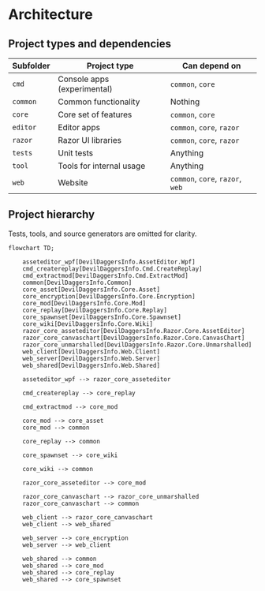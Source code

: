 # Architecture

## Project types and dependencies

| **Subfolder** | **Project type**            | **Can depend on**                |
|---------------|-----------------------------|----------------------------------|
| `cmd`         | Console apps (experimental) | `common`, `core`                 |
| `common`      | Common functionality        | Nothing                          |
| `core`        | Core set of features        | `common`, `core`                 |
| `editor`      | Editor apps                 | `common`, `core`, `razor`        |
| `razor`       | Razor UI libraries          | `common`, `core`, `razor`        |
| `tests`       | Unit tests                  | Anything                         |
| `tool`        | Tools for internal usage    | Anything                         |
| `web`         | Website                     | `common`, `core`, `razor`, `web` |

## Project hierarchy

Tests, tools, and source generators are omitted for clarity.

```mermaid
flowchart TD;

    asseteditor_wpf[DevilDaggersInfo.AssetEditor.Wpf]
    cmd_createreplay[DevilDaggersInfo.Cmd.CreateReplay]
    cmd_extractmod[DevilDaggersInfo.Cmd.ExtractMod]
    common[DevilDaggersInfo.Common]
    core_asset[DevilDaggersInfo.Core.Asset]
    core_encryption[DevilDaggersInfo.Core.Encryption]
    core_mod[DevilDaggersInfo.Core.Mod]
    core_replay[DevilDaggersInfo.Core.Replay]
    core_spawnset[DevilDaggersInfo.Core.Spawnset]
    core_wiki[DevilDaggersInfo.Core.Wiki]
    razor_core_asseteditor[DevilDaggersInfo.Razor.Core.AssetEditor]
    razor_core_canvaschart[DevilDaggersInfo.Razor.Core.CanvasChart]
    razor_core_unmarshalled[DevilDaggersInfo.Razor.Core.Unmarshalled]
    web_client[DevilDaggersInfo.Web.Client]
    web_server[DevilDaggersInfo.Web.Server]
    web_shared[DevilDaggersInfo.Web.Shared]

	asseteditor_wpf --> razor_core_asseteditor

	cmd_createreplay --> core_replay
	
	cmd_extractmod --> core_mod
	
	core_mod --> core_asset
	core_mod --> common
	
	core_replay --> common
	
	core_spawnset --> core_wiki
	
	core_wiki --> common
	
	razor_core_asseteditor --> core_mod
	
	razor_core_canvaschart --> razor_core_unmarshalled
	razor_core_canvaschart --> common

	web_client --> razor_core_canvaschart
	web_client --> web_shared
	
	web_server --> core_encryption
	web_server --> web_client
	
	web_shared --> common
	web_shared --> core_mod
	web_shared --> core_replay
	web_shared --> core_spawnset
```
